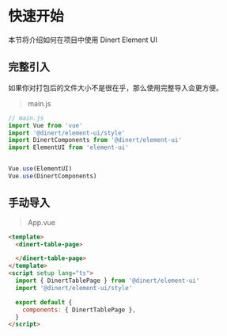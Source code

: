 
# 快速开始

本节将介绍如何在项目中使用 <el-link type="primary" :underline="false" href="https://github.com/Dinert/dinert-element-ui">Dinert Element UI</el-link>

## 完整引入

如果你对打包后的文件大小不是很在乎，那么使用完整导入会更方便。

> main.js

```js
// main.js
import Vue from 'vue'
import '@dinert/element-ui/style'
import DinertComponents from '@dinert/element-ui'
import ElementUI from 'element-ui'


Vue.use(ElementUI)
Vue.use(DinertComponents)
```

## 手动导入

> App.vue

```html
<template>
  <dinert-table-page>

  </dinert-table-page>
</template>
<script setup lang="ts">
  import { DinertTablePage } from '@dinert/element-ui'
  import '@dinert/element-ui/style'

  export default {
    components: { DinertTablePage },
  }
</script>
```